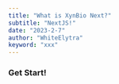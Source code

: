 ```yaml
---
title: "What is XynBio Next?"
subtitle: "NextJS!"
date: "2023-2-7"
author: "WhiteElytra"
keyword: "xxx"
---
```


### Get Start!